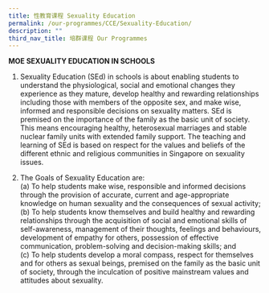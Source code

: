```yaml
---
title: 性教育课程 Sexuality Education
permalink: /our-programmes/CCE/Sexuality-Education/
description: ""
third_nav_title: 培群课程 Our Programmes
---
```

<b>MOE SEXUALITY EDUCATION IN SCHOOLS</b>

1. Sexuality Education (SEd) in schools is about enabling students to understand the physiological, social and emotional changes they experience as they mature, develop healthy and rewarding relationships including those with members of the opposite sex, and make wise, informed and responsible decisions on sexuality matters. SEd is premised on the importance of the family as the basic unit of society. This means encouraging healthy, heterosexual marriages and stable nuclear family units with extended family support. The teaching and learning of SEd is based on respect for the values and beliefs of the different ethnic and religious communities in Singapore on sexuality issues.

2. The Goals of Sexuality Education are:<br>
 (a) To help students make wise, responsible and informed decisions through the provision of accurate, current and age-appropriate knowledge on human sexuality and the consequences of sexual activity;<br>
 (b) To help students know themselves and build healthy and rewarding relationships through the acquisition of social and emotional skills of self-awareness, management of their thoughts, feelings and behaviours, development of empathy for others, possession of effective communication, problem-solving and decision-making skills; and<br>
 (c)	To help students develop a moral compass, respect for themselves and for others as sexual beings, premised on the family as the basic unit of society, through the inculcation of positive mainstream values and attitudes about sexuality. 
